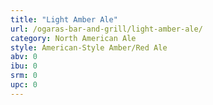 ```yaml
---
title: "Light Amber Ale"
url: /ogaras-bar-and-grill/light-amber-ale/
category: North American Ale
style: American-Style Amber/Red Ale
abv: 0
ibu: 0
srm: 0
upc: 0
---
```


